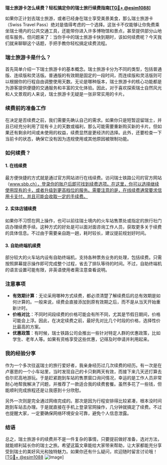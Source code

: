 **瑞士旅游卡怎么续费？轻松搞定你的瑞士旅行续费指南[[TG💪+ @esim1088](https://t.me/s/esim1088)]**

如果你正计划去瑞士旅游，或者已经身在瑞士享受美景美食，那么瑞士旅游卡（Swiss Travel Pass）绝对是值得考虑的一个选择。这张卡不仅能够让你免费乘坐瑞士境内的公共交通工具，还能带你进入许多博物馆和景点，甚至提供部分山地缆车服务。但问题来了：当你手中的瑞士旅游卡快到期时，该如何续费呢？今天我们就来聊聊这个话题，手把手教你轻松搞定续费流程。

### 瑞士旅游卡是什么？

首先简单介绍一下瑞士旅游卡的基本概念。瑞士旅游卡分为不同的类型，包括普通版、连续版和灵活版。普通版的有效期是固定的一段时间，而连续版和灵活版则可以根据你的行程自由调整使用天数。无论是哪种版本，瑞士旅游卡的核心功能都是为游客提供便捷的交通服务和丰富的文化体验。因此，对于喜欢探索瑞士自然风光和人文景观的人来说，瑞士旅游卡无疑是一张非常实用的卡片。

### 续费前的准备工作

在决定是否续费之前，我们需要先确认自己的需求。如果你只是短暂逗留瑞士，并且已经充分利用了现有卡上的天数或福利，那么可能需要重新购买新的卡片。但如果还有剩余时间或未使用的权益，续费显然是更经济的选择。此外，还要检查一下当前卡的状态，确保它没有因为违规使用或其他原因被限制功能。

### 如何续费？

#### 1. 在线续费
最方便快捷的方式就是通过官方网站进行在线续费。访问瑞士铁路公司的官方网站（www.sbb.ch），登录你的账户后即可找到续费选项。在这里，你可以选择继续使用现有的卡，或者升级到更高档位的服务。需要注意的是，在线续费通常要求信用卡支付，并且可能会收取一定的手续费。

#### 2. 实体店铺续费
如果你不习惯在网上操作，也可以前往瑞士境内的火车站售票处或指定的旅行社门店办理续费手续。这种方式的好处是可以面对面咨询工作人员，获取更多关于续费的具体信息。不过由于需要亲自跑一趟，耗时较长，建议提前规划好时间。

#### 3. 自助终端机续费
部分较大的火车站内设有自助终端机，支持各种票务业务的处理，包括续费。只需按照屏幕提示操作即可完成整个过程，省去了排队等待的时间。不过，自助终端机的语言设置可能有限，非英语使用者需注意查看说明。

### 注意事项

- **有效期计算**：无论采用哪种方式续费，都必须清楚了解续费后的总有效期是如何计算的。一般来说，续费会直接添加到原有效期之后，而不是从当天开始重新计时。
- **价格对比**：不同时间段续费的价格可能会有所不同，尤其是节假日期间，价格可能会上浮。因此，在决定续费之前，最好先对比几个时段的价格，选择性价比最高的方案。
- **优惠政策**：有时候，瑞士铁路公司会推出一些针对特定人群的优惠政策，比如学生、老年人等。如果有资格享受这些优惠，记得及时申请并利用起来。

### 我的经验分享

作为一个多次往返瑞士的旅行爱好者，我亲身经历过几次续费的经历。有一次是在卢塞恩的一个小车站里，当时发现自己的卡只剩两天有效，而接下来几天还打算去伯尔尼高地游玩。于是赶紧跑到车站的售票窗口询问情况，幸运的是工作人员非常耐心地帮我解决了问题，并推荐了一款适合我的续费套餐。虽然多花了一些钱，但能顺利完成旅程还是让我感到十分欣慰。

另外一次则是完全通过网络完成的。那次是因为行程安排得比较紧凑，根本没时间跑到车站去办理。于是就直接在手机上登录官网操作，几分钟就搞定了续费。不过也提醒大家，一定要确保网络环境安全可靠，避免个人信息泄露。

### 结语

总之，瑞士旅游卡的续费并不是一件复杂的事情，只要提前做好准备，选对方法，就能顺利延长你的瑞士之旅。希望这篇文章能给大家带来帮助，让大家都能充分享受到瑞士的美好风光和独特魅力。如果你还有什么疑问，欢迎随时留言讨论哦！[[TG💪+ @esim1088](https://t.me/s/esim1088) ![Image](https://i.postimg.cc/4NQfJmqS/Snipaste-2025-05-13-00-14-12.png)]